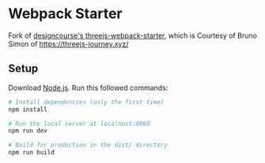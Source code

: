 # Webpack Starter
Fork of [designcourse's threejs-webpack-starter](https://github.com/designcourse/threejs-webpack-starter), which is Courtesy of Bruno Simon of https://threejs-journey.xyz/

## Setup
Download [Node.js](https://nodejs.org/en/download/).
Run this followed commands:

``` bash
# Install dependencies (only the first time)
npm install

# Run the local server at localhost:8080
npm run dev

# Build for production in the dist/ directory
npm run build
```
